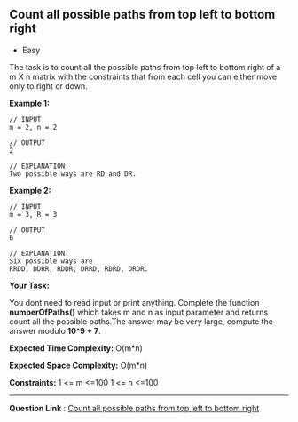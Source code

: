 
## Count all possible paths from top left to bottom right

- Easy

The task is to count all the possible paths from top left to bottom right of a m X n matrix with the constraints that from each cell you can either move only to right or down.


**Example 1:**

```
// INPUT
m = 2, n = 2

// OUTPUT
2

// EXPLANATION:
Two possible ways are RD and DR.  
```
**Example 2:**

```
// INPUT
m = 3, R = 3

// OUTPUT
6

// EXPLANATION:
Six possible ways are
RRDD, DDRR, RDDR, DRRD, RDRD, DRDR. 
```

**Your Task:**

You dont need to read input or print anything. Complete the function **numberOfPaths()** which takes m and n as input parameter and returns count all the possible paths.The answer may be very large, compute the answer modulo **10^9 + 7**.

**Expected Time Complexity:** O(m*n)

**Expected Space Complexity:** O(m*n)

**Constraints:**
1 <= m <=100
1 <= n <=100

---


**Question Link** : [Count all possible paths from top left to bottom right](https://practice.geeksforgeeks.org/problems/count-all-possible-paths-from-top-left-to-bottom-right3011/1)